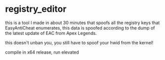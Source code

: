 # registry_editor
this is a tool I made in about 30 minutes that spoofs all the registry keys that EasyAntiCheat enumerates, this data is spoofed according to the dump of the latest update of EAC from Apex Legends.

this doesn't unban you, you still have to spoof your hwid from the kernel!

compile in x64 release, run elevated
